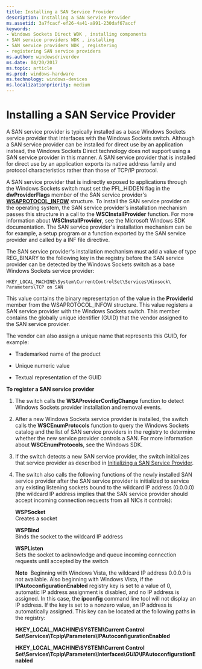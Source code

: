 ```yaml
---
title: Installing a SAN Service Provider
description: Installing a SAN Service Provider
ms.assetid: 3a7fcacf-ef26-4a41-a991-230daf67accf
keywords:
- Windows Sockets Direct WDK , installing components
- SAN service providers WDK , installing
- SAN service providers WDK , registering
- registering SAN service providers
ms.author: windowsdriverdev
ms.date: 04/20/2017
ms.topic: article
ms.prod: windows-hardware
ms.technology: windows-devices
ms.localizationpriority: medium
---
```


# Installing a SAN Service Provider





A SAN service provider is typically installed as a base Windows Sockets service provider that interfaces with the Windows Sockets switch. Although a SAN service provider can be installed for direct use by an application instead, the Windows Sockets Direct technology does not support using a SAN service provider in this manner. A SAN service provider that is installed for direct use by an application exports its native address family and protocol characteristics rather than those of TCP/IP protocol.

A SAN service provider that is indirectly exposed to applications through the Windows Sockets switch must set the PFL\_HIDDEN flag in the **dwProviderFlags** member of the SAN service provider's [**WSAPROTOCOL\_INFOW**](https://msdn.microsoft.com/library/windows/hardware/ff565963) structure. To install the SAN service provider on the operating system, the SAN service provider's installation mechanism passes this structure in a call to the **WSCInstallProvider** function. For more information about **WSCInstallProvider**, see the Microsoft Windows SDK documentation. The SAN service provider's installation mechanism can be for example, a setup program or a function exported by the SAN service provider and called by a INF file directive.

The SAN service provider's installation mechanism must add a value of type REG\_BINARY to the following key in the registry before the SAN service provider can be detected by the Windows Sockets switch as a base Windows Sockets service provider:

```Console
HKEY_LOCAL_MACHINE\System\CurrentControlSet\Services\Winsock\
Parameters\TCP on SAN
```

This value contains the binary representation of the value in the **ProviderId** member from the WSAPROTOCOL\_INFOW structure. This value registers a SAN service provider with the Windows Sockets switch. This member contains the globally unique identifier (GUID) that the vendor assigned to the SAN service provider.

The vendor can also assign a unique name that represents this GUID, for example:

-   Trademarked name of the product

-   Unique numeric value

-   Textual representation of the GUID

**To register a SAN service provider**

1.  The switch calls the **WSAProviderConfigChange** function to detect Windows Sockets provider installation and removal events.

2.  After a new Windows Sockets service provider is installed, the switch calls the **WSCEnumProtocols** function to query the Windows Sockets catalog and the list of SAN service providers in the registry to determine whether the new service provider controls a SAN. For more information about **WSCEnumProtocols**, see the Windows SDK.

3.  If the switch detects a new SAN service provider, the switch initializes that service provider as described in [Initializing a SAN Service Provider](initializing-a-san-service-provider.md).

4.  The switch also calls the following functions of the newly installed SAN service provider after the SAN service provider is initialized to service any existing listening sockets bound to the wildcard IP address (0.0.0.0) (the wildcard IP address implies that the SAN service provider should accept incoming connection requests from all NICs it controls):

    <a href="" id="wspsocket"></a>**WSPSocket**  
    Creates a socket

    <a href="" id="wspbind"></a>**WSPBind**  
    Binds the socket to the wildcard IP address

    <a href="" id="wsplisten"></a>**WSPListen**  
    Sets the socket to acknowledge and queue incoming connection requests until accepted by the switch

    **Note**  Beginning with Windows Vista, the wildcard IP address 0.0.0.0 is not available.
    Also beginning with Windows Vista, if the **IPAutoconfigurationEnabled** registry key is set to a value of 0, automatic IP address assignment is disabled, and no IP address is assigned. In this case, the **ipconfig** command line tool will not display an IP address. If the key is set to a nonzero value, an IP address is automatically assigned. This key can be located at the following paths in the registry:

    **HKEY\_LOCAL\_MACHINE\\SYSTEM\\Current Control Set\\Services\\Tcpip\\Parameters\\IPAutoconfigurationEnabled**

    **HKEY\_LOCAL\_MACHINE\\SYSTEM\\Current Control Set\\Services\\Tcpip\\Parameters\\Interfaces\\*GUID*\\IPAutoconfigurationEnabled**

     

 

 





